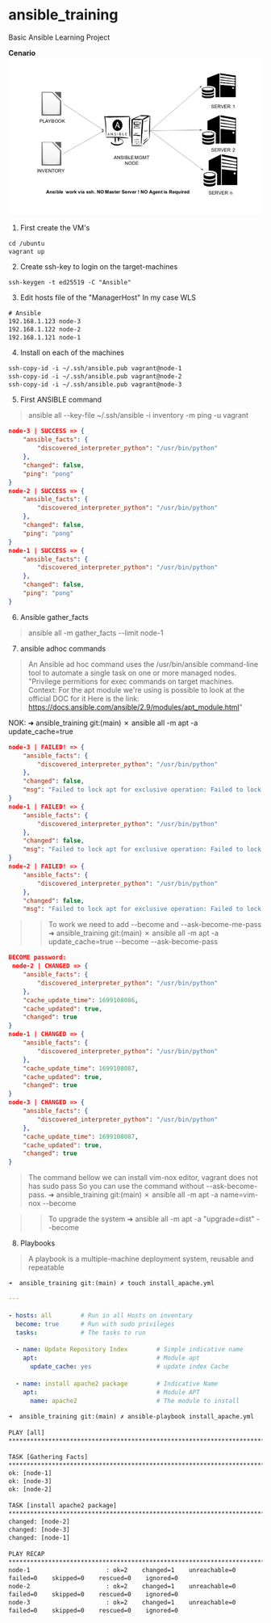 # ansible_training
Basic Ansible Learning Project

 **Cenario**
     ![The Cenario](/img/cenario.png)

1. First create the VM's
````
cd /ubuntu
vagrant up
````

2. Create ssh-key to login on the target-machines
````
ssh-keygen -t ed25519 -C "Ansible"
````

3. Edit hosts file of the "ManagerHost" In my case WLS
```
# Ansible
192.168.1.123 node-3
192.168.1.122 node-2
192.168.1.121 node-1
```

4. Install on each of the machines
```
ssh-copy-id -i ~/.ssh/ansible.pub vagrant@node-1
ssh-copy-id -i ~/.ssh/ansible.pub vagrant@node-2
ssh-copy-id -i ~/.ssh/ansible.pub vagrant@node-3
```

5. First ANSIBLE command
> ansible all --key-file ~/.ssh/ansible -i inventory -m ping -u vagrant
```json
node-3 | SUCCESS => {
    "ansible_facts": {
        "discovered_interpreter_python": "/usr/bin/python"
    },
    "changed": false,
    "ping": "pong"
}
node-2 | SUCCESS => {
    "ansible_facts": {
        "discovered_interpreter_python": "/usr/bin/python"
    },
    "changed": false,
    "ping": "pong"
}
node-1 | SUCCESS => {
    "ansible_facts": {
        "discovered_interpreter_python": "/usr/bin/python"
    },
    "changed": false,
    "ping": "pong"
}
```
6. Ansible gather_facts
> ansible all -m gather_facts --limit node-1

7. ansible adhoc commands
> An Ansible ad hoc command uses the /usr/bin/ansible command-line tool to automate a single task on one or more managed nodes.
"Privilege permitions for exec commands on target machines.
Context: For the apt module we're using is possible to look at the official DOC for it
Here is the link: https://docs.ansible.com/ansible/2.9/modules/apt_module.html"

NOK:
➜  ansible_training git:(main) ✗ ansible all -m apt -a update_cache=true
```json
node-3 | FAILED! => {
    "ansible_facts": {
        "discovered_interpreter_python": "/usr/bin/python"
    },
    "changed": false,
    "msg": "Failed to lock apt for exclusive operation: Failed to lock /var/lib/apt/lists/lock"
}
node-1 | FAILED! => {
    "ansible_facts": {
        "discovered_interpreter_python": "/usr/bin/python"
    },
    "changed": false,
    "msg": "Failed to lock apt for exclusive operation: Failed to lock /var/lib/apt/lists/lock"
}
node-2 | FAILED! => {
    "ansible_facts": {
        "discovered_interpreter_python": "/usr/bin/python"
    },
    "changed": false,
    "msg": "Failed to lock apt for exclusive operation: Failed to lock /var/lib/apt/lists/lock"
```
>> To work we need to add --become and --ask-become-me-pass
➜  ansible_training git:(main) ✗ ansible all -m apt -a update_cache=true --become --ask-become-pass
```json
BECOME password:
 node-2 | CHANGED => {
    "ansible_facts": {
        "discovered_interpreter_python": "/usr/bin/python"
    },
    "cache_update_time": 1699108086,
    "cache_updated": true,
    "changed": true
}
node-1 | CHANGED => {
    "ansible_facts": {
        "discovered_interpreter_python": "/usr/bin/python"
    },
    "cache_update_time": 1699108087,
    "cache_updated": true,
    "changed": true
}
node-3 | CHANGED => {
    "ansible_facts": {
        "discovered_interpreter_python": "/usr/bin/python"
    },
    "cache_update_time": 1699108087,
    "cache_updated": true,
    "changed": true
}
```
> The command bellow we can install vim-nox editor, vagrant does not has sudo pass
> So you can use the command without --ask-become-pass.
➜  ansible_training git:(main) ✗ ansible all -m apt -a name=vim-nox --become

>> To upgrade the system 
➜  ansible all -m apt -a "upgrade=dist" --become

8. Playbooks
> A playbook is a multiple-machine deployment system, reusable and repeatable
```console
➜  ansible_training git:(main) ✗ touch install_apache.yml
```
```yaml
---

- hosts: all        # Run in all Hosts on inventary
  become: true      # Run with sudo privileges
  tasks:            # The tasks to run 

  - name: Update Repository Index        # Simple indicative name
    apt:                                 # Module apt
      update_cache: yes                  # update index Cache

  - name: install apache2 package        # Indicative Name
    apt:                                 # Module APT
      name: apache2                      # The module to install
```
```console
➜  ansible_training git:(main) ✗ ansible-playbook install_apache.yml

PLAY [all] ****************************************************************************************************************

TASK [Gathering Facts] ****************************************************************************************************
ok: [node-1]
ok: [node-3]
ok: [node-2]

TASK [install apache2 package] ********************************************************************************************
changed: [node-2]
changed: [node-3]
changed: [node-1]

PLAY RECAP ****************************************************************************************************************
node-1                     : ok=2    changed=1    unreachable=0    failed=0    skipped=0    rescued=0    ignored=0
node-2                     : ok=2    changed=1    unreachable=0    failed=0    skipped=0    rescued=0    ignored=0
node-3                     : ok=2    changed=1    unreachable=0    failed=0    skipped=0    rescued=0    ignored=0
```
